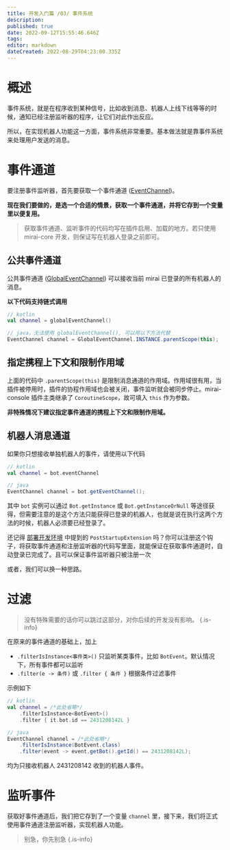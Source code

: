 ```yaml
---
title: 开发入门篇 /03/ 事件系统
description: 
published: true
date: 2022-09-12T15:55:46.646Z
tags: 
editor: markdown
dateCreated: 2022-08-29T04:23:00.335Z
---
```


# 概述

事件系统，就是在程序收到某种信号，比如收到消息、机器人上线下线等等的时候，通知已经注册监听器的程序，让它们对此作出反应。

所以，在实现机器人功能这一方面，事件系统非常重要。基本做法就是靠事件系统来处理用户发送的消息。

# 事件通道

要注册事件监听器，首先要获取一个事件通道 ([EventChannel](https://github.com/mamoe/mirai/blob/dev/mirai-core-api/src/commonMain/kotlin/event/EventChannel.kt))。

**现在我们要做的，是选一个合适的情景，获取一个事件通道，并将它存到一个变量里以便复用。**

> 获取事件通道、监听事件的代码均写在插件启用、加载的地方。若只使用 mirai-core 开发，则保证写在机器人登录之前即可。

## 公共事件通道

公共事件通道 ([GlobalEventChannel](https://github.com/mamoe/mirai/blob/dev/mirai-core-api/src/commonMain/kotlin/event/GlobalEventChannel.kt)) 可以接收当前 mirai 已登录的所有机器人的消息。

**以下代码支持链式调用**

```kotlin
// kotlin
val channel = globalEventChannel()
```
```java
// java，无法使用 globalEventChannel(), 可以用以下方法代替
EventChannel channel = GlobalEventChannel.INSTANCE.parentScope(this);
```

## 指定携程上下文和限制作用域

上面的代码中 `.parentScope(this)` 是限制消息通道的作用域。作用域很有用，当插件被停用时，插件的协程作用域也会被关闭，事件监听就会被同步停止。mirai-console 插件主类继承了 `CoroutineScope`，故可填入 `this` 作为参数。

**非特殊情况下建议指定事件通道的携程上下文和限制作用域。**

## 机器人消息通道

如果你只想接收单独机器人的事件，请使用以下代码

```kotlin
// kotlin
val channel = bot.eventChannel
```
```java
// java
EventChannel channel = bot.getEventChannel();
```
其中 `bot` 实例可以通过 `Bot.getInstance` 或 `Bot.getInstanceOrNull` 等途径获得，但需要注意的是这个方法只能获得已登录的机器人，也就是说在执行这两个方法的时候，机器人必须要已经登录了。

还记得 [部署开发环境](/mirai/开发入门_部署开发环境) 中提到的 `PostStartupExtension` 吗？你可以注册这个钩子，将获取事件通道和注册监听器的代码写里面，就能保证在获取事件通道时，自动登录已完成了。且可以保证事件监听器只被注册一次

或者，我们可以换一种思路。

# 过滤

> 没有特殊需要的话你可以跳过这部分，对你后续的开发没有影响。
{.is-info}


在原来的事件通道的基础上，加上
* `.filterIsInstance<事件类>()` 只监听某类事件，比如 `BotEvent`。默认情况下，所有事件都可以监听
* `.filter(e -> 条件)` 或 `.filter { 条件 }` 根据条件过滤事件

示例如下
```kotlin
// kotlin
val channel = /*此处省略*/
    .filterIsInstance<BotEvent>()
    .filter { it.bot.id == 2431208142L }
```
```java
// java
EventChannel channel = /*此处省略*/
    .filterIsInstance(BotEvent.class)
    .filter(event -> event.getBot().getId() == 2431208142L);
```
均为只接收机器人 2431208142 收到的机器人事件。

# 监听事件

获取好事件通道后，我们把它存到了一个变量 `channel` 里，接下来，我们将正式使用事件通道注册监听器，实现机器人功能。


> 别急，你先别急
{.is-info}
